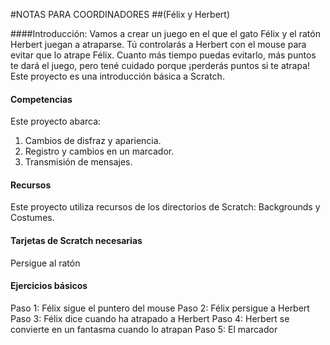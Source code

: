 #NOTAS PARA COORDINADORES
##(Félix y Herbert)

####Introducción:
Vamos a crear un juego en el que el gato Félix y el ratón Herbert juegan a atraparse. Tú controlarás a Herbert con el mouse para evitar que lo atrape Félix. Cuanto más tiempo puedas evitarlo, más puntos te dará el juego, pero tené cuidado porque ¡perderás puntos si te atrapa! Este proyecto es una introducción básica a Scratch.

#### Competencias
Este proyecto abarca:

1. Cambios de disfraz y apariencia.
2. Registro y cambios en un marcador.
3. Transmisión de mensajes.

#### Recursos
Este proyecto utiliza recursos de los directorios de Scratch: Backgrounds y Costumes.

#### Tarjetas de Scratch necesarias
Persigue al ratón

#### Ejercicios básicos
Paso 1: Félix sigue el puntero del mouse
Paso 2: Félix persigue a Herbert
Paso 3: Félix dice cuando ha atrapado a Herbert
Paso 4: Herbert se convierte en un fantasma cuando lo atrapan
Paso 5: El marcador